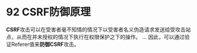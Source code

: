 # 92 CSRF防御原理

**CSRF**攻击可以在受害者毫不知情的情况下以受害者名义伪造请求发送给受攻击站点，从而在并未授权的情况下执行在权限保护之下的操作。 ... 因此，可以通过验证Referer值来**防御CSRF**攻击。

